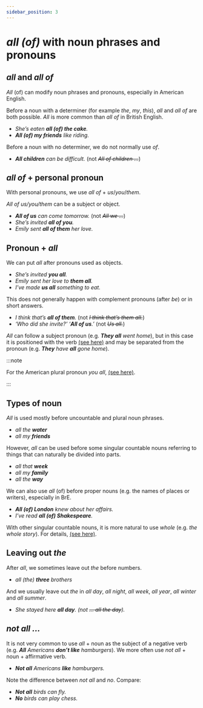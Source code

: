 ```yaml
---
sidebar_position: 3
---
```


# *all (of)* with noun phrases and pronouns

## *all* and *all of*

*All* (of) can modify noun phrases and pronouns, especially in American English.

Before a noun with a determiner (for example *the*, *my*, *this*), *all* and *all of* are both possible. *All* is more common than *all of* in British English.

- *She’s eaten **all (of) the cake**.*
- ***All (of) my friends** like riding.*

Before a noun with no determiner, we do not normally use *of*.

- ***All children** can be difficult.* (not *~~All of children …~~*)

## *all of* + personal pronoun

With personal pronouns, we use *all of* + *us*/*you*/*them*.

*All of us/you/them* can be a subject or object.

- ***All of us** can come tomorrow.* (not *~~All we …~~*)
- *She’s invited **all of you**.*
- *Emily sent **all of them** her love.*

## Pronoun + *all*

We can put *all* after pronouns used as objects.

- *She’s invited **you all**.*
- *Emily sent her love to **them all**.*
- *I’ve made **us all** something to eat.*

This does not generally happen with complement pronouns (after *be*) or in short answers.

- *I think that’s **all of them**.* (not *~~I think that’s them all.~~*)
- *‘Who did she invite?’ ‘**All of us**.’* (not *~~Us all.~~*)

*All* can follow a subject pronoun (e.g. ***They all** went home*), but in this case it is positioned with the verb [(see here)](./all-with-the-verb-we-can-all-swim) and may be separated from the pronoun (e.g. ***They** have **all** gone home*).

:::note

For the American plural pronoun *you all*, [(see here)](./../pronouns/personal-pronouns-advanced-points#you-different-singular-and-plural-forms).

:::

## Types of noun

*All* is used mostly before uncountable and plural noun phrases.

- *all the **water***
- *all my **friends***

However, *all* can be used before some singular countable nouns referring to things that can naturally be divided into parts.

- *all that **week***
- *all my **family***
- *all the **way***

We can also use *all* (of) before proper nouns (e.g. the names of places or writers), especially in BrE.

- ***All (of) London** knew about her affairs.*
- *I’ve read **all (of) Shakespeare**.*

With other singular countable nouns, it is more natural to use *whole* (e.g. *the whole story*). For details, [(see here)](./all-and-whole).

## Leaving out *the*

After *all*, we sometimes leave out *the* before numbers.

- *all (the) **three** brothers*

And we usually leave out *the* in *all day*, *all night*, *all week*, *all year*, *all winter* and *all summer*.

- *She stayed here **all day**. (not *~~… all the day~~*).*

## *not all …*

It is not very common to use *all* + noun as the subject of a negative verb (e.g. ***All** Americans **don’t like** hamburgers*). We more often use *not all* + noun + affirmative verb.

- ***Not all** Americans **like** hamburgers.*

Note the difference between *not all* and *no*. Compare:

- ***Not all** birds can fly.*
- ***No** birds can play chess.*
